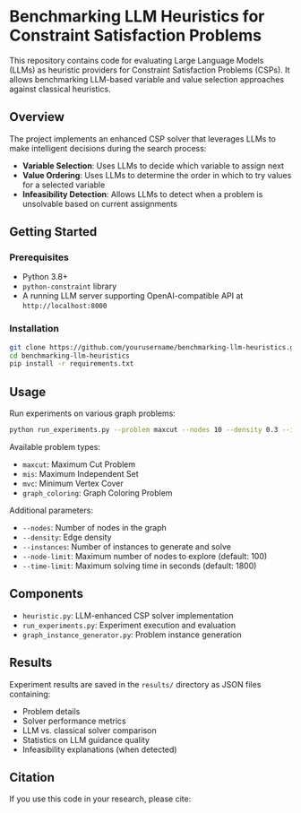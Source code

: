 # Benchmarking LLM Heuristics for Constraint Satisfaction Problems

This repository contains code for evaluating Large Language Models (LLMs) as heuristic providers for Constraint Satisfaction Problems (CSPs). It allows benchmarking LLM-based variable and value selection approaches against classical heuristics.

## Overview

The project implements an enhanced CSP solver that leverages LLMs to make intelligent decisions during the search process:

- **Variable Selection**: Uses LLMs to decide which variable to assign next
- **Value Ordering**: Uses LLMs to determine the order in which to try values for a selected variable
- **Infeasibility Detection**: Allows LLMs to detect when a problem is unsolvable based on current assignments

## Getting Started

### Prerequisites

- Python 3.8+
- `python-constraint` library
- A running LLM server supporting OpenAI-compatible API at `http://localhost:8000`

### Installation

```bash
git clone https://github.com/yourusername/benchmarking-llm-heuristics.git
cd benchmarking-llm-heuristics
pip install -r requirements.txt
```

## Usage

Run experiments on various graph problems:

```bash
python run_experiments.py --problem maxcut --nodes 10 --density 0.3 --instances 5 --output results
```

Available problem types:
- `maxcut`: Maximum Cut Problem
- `mis`: Maximum Independent Set
- `mvc`: Minimum Vertex Cover
- `graph_coloring`: Graph Coloring Problem

Additional parameters:
- `--nodes`: Number of nodes in the graph
- `--density`: Edge density
- `--instances`: Number of instances to generate and solve
- `--node-limit`: Maximum number of nodes to explore (default: 100)
- `--time-limit`: Maximum solving time in seconds (default: 1800)

## Components

- `heuristic.py`: LLM-enhanced CSP solver implementation
- `run_experiments.py`: Experiment execution and evaluation
- `graph_instance_generator.py`: Problem instance generation

## Results

Experiment results are saved in the `results/` directory as JSON files containing:
- Problem details
- Solver performance metrics
- LLM vs. classical solver comparison
- Statistics on LLM guidance quality
- Infeasibility explanations (when detected)

## Citation

If you use this code in your research, please cite:

